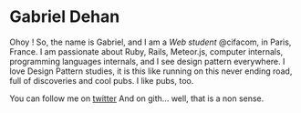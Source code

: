 # Gabriel Dehan

Ohoy ! So, the name is Gabriel, and I am a _Web student_ @cifacom, in Paris, France.
I am passionate about Ruby, Rails, Meteor.js, computer internals, programming languages internals, and I see design pattern everywhere.
I love Design Pattern studies, it is this like running on this never ending road, full of discoveries and cool pubs. I like pubs, too.

You can follow me on [twitter](http://twitter.com/gabrieldehan)
And on gith... well, that is a non sense.